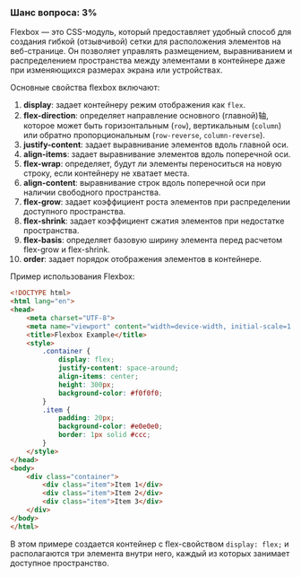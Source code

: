 ### Шанс вопроса: 3%

Flexbox — это CSS-модуль, который предоставляет удобный способ для создания гибкой (отзывчивой) сетки для расположения элементов на веб-странице. Он позволяет управлять размещением, выравниванием и распределением пространства между элементами в контейнере даже при изменяющихся размерах экрана или устройствах.

Основные свойства flexbox включают:
1. **display**: задает контейнеру режим отображения как `flex`.
2. **flex-direction**: определяет направление основного (главной)轴, которое может быть горизонтальным (`row`), вертикальным (`column`) или обратно пропорциональным (`row-reverse`, `column-reverse`).
3. **justify-content**: задает выравнивание элементов вдоль главной оси.
4. **align-items**: задает выравнивание элементов вдоль поперечной оси.
5. **flex-wrap**: определяет, будут ли элементы переноситься на новую строку, если контейнеру не хватает места.
6. **align-content**: выравнивание строк вдоль поперечной оси при наличии свободного пространства.
7. **flex-grow**: задает коэффициент роста элементов при распределении доступного пространства.
8. **flex-shrink**: задает коэффициент сжатия элементов при недостатке пространства.
9. **flex-basis**: определяет базовую ширину элемента перед расчетом flex-grow и flex-shrink.
10. **order**: задает порядок отображения элементов в контейнере.

Пример использования Flexbox:
```html
<!DOCTYPE html>
<html lang="en">
<head>
    <meta charset="UTF-8">
    <meta name="viewport" content="width=device-width, initial-scale=1.0">
    <title>Flexbox Example</title>
    <style>
        .container {
            display: flex;
            justify-content: space-around;
            align-items: center;
            height: 300px;
            background-color: #f0f0f0;
        }
        .item {
            padding: 20px;
            background-color: #e0e0e0;
            border: 1px solid #ccc;
        }
    </style>
</head>
<body>
    <div class="container">
        <div class="item">Item 1</div>
        <div class="item">Item 2</div>
        <div class="item">Item 3</div>
    </div>
</body>
</html>
```
В этом примере создается контейнер с flex-свойством `display: flex;` и располагаются три элемента внутри него, каждый из которых занимает доступное пространство.